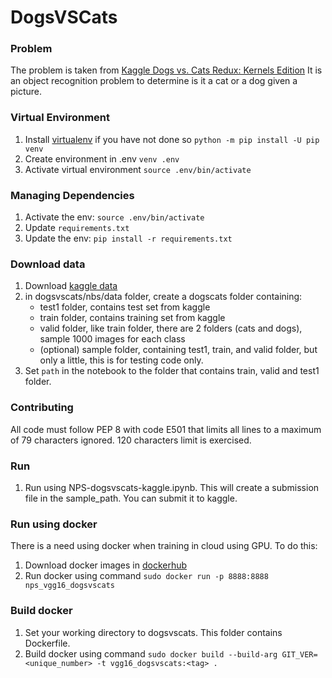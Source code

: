 
# DogsVSCats

### Problem
The problem is taken from [Kaggle Dogs vs. Cats Redux: Kernels Edition](https://www.kaggle.com/c/dogs-vs-cats-redux-kernels-edition#evaluation)
It is an object recognition problem to determine is it a cat or a dog given a picture.

### Virtual Environment
1. Install [virtualenv](http://conda.pydata.org/miniconda.html) if you have not done so
`python -m pip install -U pip venv`
2. Create environment in .env
`venv .env`                  
3. Activate virtual environment
`source .env/bin/activate` 

### Managing Dependencies
1. Activate the env: `source .env/bin/activate`
2. Update `requirements.txt`
3. Update the env: `pip install -r requirements.txt`

### Download data
1. Download [kaggle data](`https://www.kaggle.com/c/dogs-vs-cats-redux-kernels-edition/data`)
2. in dogsvscats/nbs/data folder, create a dogscats folder containing:
    - test1 folder, contains test set from kaggle
    - train folder, contains training set from kaggle
    - valid folder, like train folder, there are 2 folders (cats and dogs), sample 1000 images for each class
    - (optional) sample folder, containing test1, train, and valid folder, but only a little, this is for testing code only.
3. Set `path` in the notebook to the folder that contains train, valid and test1 folder.
    

### Contributing
All code must follow PEP 8 with code E501 that limits all lines to a maximum of 79 characters ignored. 120 characters limit is exercised.

### Run
1. Run using NPS-dogsvscats-kaggle.ipynb. This will create a submission file in the sample_path.
You can submit it to kaggle.
    
### Run using docker
There is a need using docker when training in cloud using GPU.
To do this:
1. Download docker images in [dockerhub](``)
2. Run docker using command `sudo docker run -p 8888:8888 nps_vgg16_dogsvscats`

### Build docker
1. Set your working directory to dogsvscats. This folder contains Dockerfile.
2. Build docker using command `sudo docker build --build-arg GIT_VER=<unique_number> -t vgg16_dogsvscats:<tag> .`
